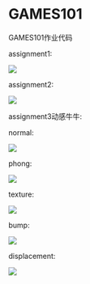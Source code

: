 # GAMES101
GAMES101作业代码

 assignment1:
 
![](https://github.com/yjb6/GAMES101/blob/main/Assignment1/%E2%94%A4%C2%B7%E2%94%AC%CE%B4%E2%94%90%E2%89%A5%E2%95%9D%E2%96%84/build/output.png)

assignment2:

![](https://github.com/yjb6/GAMES101/blob/main/Assignment2/%E2%94%A4%C2%B7%E2%94%AC%CE%B4%E2%94%90%E2%89%A5%E2%95%9D%E2%96%84/build/output.png)

assignment3动感牛牛:

  normal:
  
  ![](https://github.com/yjb6/GAMES101/blob/main/Assignment3/Code/build/normal.png)
  
  phong:
  
  ![](https://github.com/yjb6/GAMES101/blob/main/Assignment3/Code/build/phong.png)
  
  texture:
  
  ![](https://github.com/yjb6/GAMES101/blob/main/Assignment3/Code/build/texture.png)
  
  bump:
  
  ![](https://github.com/yjb6/GAMES101/blob/main/Assignment3/Code/build/bump.png)
  
  displacement:
  
  ![](https://github.com/yjb6/GAMES101/blob/main/Assignment3/Code/build/displacement.png)
